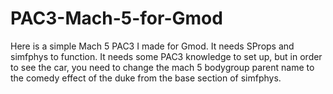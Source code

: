 # PAC3-Mach-5-for-Gmod
Here is a simple Mach 5 PAC3 I made for Gmod. It needs SProps and simfphys to function. It needs some PAC3 knowledge to set up, but in order to see the car, you need to change the mach 5 bodygroup parent name to the comedy effect of the duke from the base section of simfphys.
